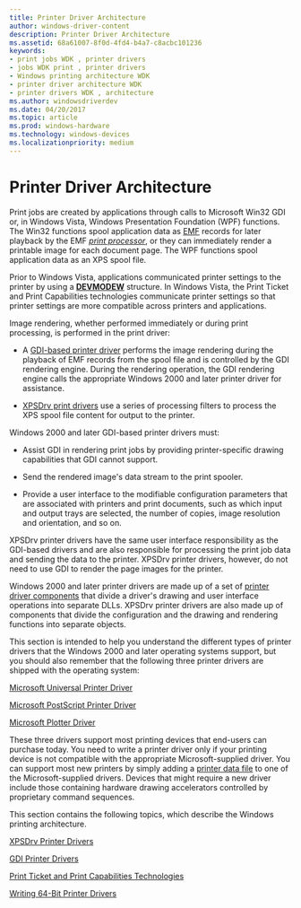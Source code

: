 ```yaml
---
title: Printer Driver Architecture
author: windows-driver-content
description: Printer Driver Architecture
ms.assetid: 68a61007-8f0d-4fd4-b4a7-c8acbc101236
keywords:
- print jobs WDK , printer drivers
- jobs WDK print , printer drivers
- Windows printing architecture WDK
- printer driver architecture WDK
- printer drivers WDK , architecture
ms.author: windowsdriverdev
ms.date: 04/20/2017
ms.topic: article
ms.prod: windows-hardware
ms.technology: windows-devices
ms.localizationpriority: medium
---
```


# Printer Driver Architecture





Print jobs are created by applications through calls to Microsoft Win32 GDI or, in Windows Vista, Windows Presentation Foundation (WPF) functions. The Win32 functions spool application data as [EMF](emf-data-type.md) records for later playback by the EMF [*print processor*](https://msdn.microsoft.com/library/windows/hardware/ff556325#wdkgloss-print-processor), or they can immediately render a printable image for each document page. The WPF functions spool application data as an XPS spool file.

Prior to Windows Vista, applications communicated printer settings to the printer by using a [**DEVMODEW**](https://msdn.microsoft.com/library/windows/hardware/ff552837) structure. In Windows Vista, the Print Ticket and Print Capabilities technologies communicate printer settings so that printer settings are more compatible across printers and applications.

Image rendering, whether performed immediately or during print processing, is performed in the print driver:

-   A [GDI-based printer driver](gdi-printer-drivers.md) performs the image rendering during the playback of EMF records from the spool file and is controlled by the GDI rendering engine. During the rendering operation, the GDI rendering engine calls the appropriate Windows 2000 and later printer driver for assistance.

-   [XPSDrv print drivers](xpsdrv-printer-drivers.md) use a series of processing filters to process the XPS spool file content for output to the printer.

Windows 2000 and later GDI-based printer drivers must:

-   Assist GDI in rendering print jobs by providing printer-specific drawing capabilities that GDI cannot support.

-   Send the rendered image's data stream to the print spooler.

-   Provide a user interface to the modifiable configuration parameters that are associated with printers and print documents, such as which input and output trays are selected, the number of copies, image resolution and orientation, and so on.

XPSDrv printer drivers have the same user interface responsibility as the GDI-based drivers and are also responsible for processing the print job data and sending the data to the printer. XPSDrv printer drivers, however, do not need to use GDI to render the page images for the printer.

Windows 2000 and later printer drivers are made up of a set of [printer driver components](gdi-printer-drivers.md) that divide a driver's drawing and user interface operations into separate DLLs. XPSDrv printer drivers are also made up of components that divide the configuration and the drawing and rendering functions into separate objects.

This section is intended to help you understand the different types of printer drivers that the Windows 2000 and later operating systems support, but you should also remember that the following three printer drivers are shipped with the operating system:

[Microsoft Universal Printer Driver](microsoft-universal-printer-driver.md)

[Microsoft PostScript Printer Driver](microsoft-postscript-printer-driver.md)

[Microsoft Plotter Driver](microsoft-plotter-driver.md)

These three drivers support most printing devices that end-users can purchase today. You need to write a printer driver only if your printing device is not compatible with the appropriate Microsoft-supplied driver. You can support most new printers by simply adding a [printer data file](printer-data-files.md) to one of the Microsoft-supplied drivers. Devices that might require a new driver include those containing hardware drawing accelerators controlled by proprietary command sequences.

This section contains the following topics, which describe the Windows printing architecture.

[XPSDrv Printer Drivers](xpsdrv-printer-drivers.md)

[GDI Printer Drivers](gdi-printer-drivers.md)

[Print Ticket and Print Capabilities Technologies](print-ticket-and-print-capabilities-technologies.md)

[Writing 64-Bit Printer Drivers](writing-64-bit-printer-drivers.md)

 

 




